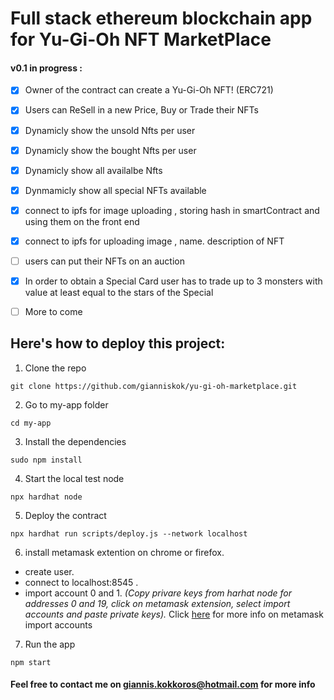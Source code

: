 # Full stack ethereum blockchain app for Yu-Gi-Oh NFT MarketPlace 

#### v0.1 in progress  :

  - [x] Owner of the contract can create a Yu-Gi-Oh NFT! (ERC721)
  - [x] Users can ReSell in a new Price, Buy or Trade their NFTs 
  - [x] Dynamicly show the unsold Nfts per user
  - [x] Dynamicly show the bought Nfts per user
  - [x] Dynamicly show all availalbe Nfts
  - [x] Dynmamicly show all special NFTs available
  - [x] connect to ipfs for image uploading , storing hash in smartContract and using them on the front end
  - [x] connect to ipfs for uploading image , name. description of NFT 
  - [ ] users can put their NFTs on an auction
  - [x] In order to obtain a Special Card user has to trade up to 3 monsters with value at least equal to the stars of the Special
  - [ ]  More to come



## __Here's how to deploy this project:__

1. Clone the repo
```shel
git clone https://github.com/gianniskok/yu-gi-oh-marketplace.git
```
2. Go to my-app folder
```shel
cd my-app
```
3. Install the dependencies
```shel
sudo npm install 
```
4. Start the local test node
```shel
npx hardhat node
```
5. Deploy the contract
```shel
npx hardhat run scripts/deploy.js --network localhost
```
6. install metamask extention on chrome or firefox.
  - create user.
  - connect to localhost:8545 .
  - import account 0 and 1.
  _(Copy privare keys from harhat node for addresses 0 and 19, click on metamask extension, select import accounts and paste private keys)._
  Click [here](https://metamask.zendesk.com/hc/en-us/articles/360015489331-How-to-import-an-Account) for more info on metamask import accounts

7. Run the app
```shel
npm start
```


#### Feel free to contact me on giannis.kokkoros@hotmail.com for more info
